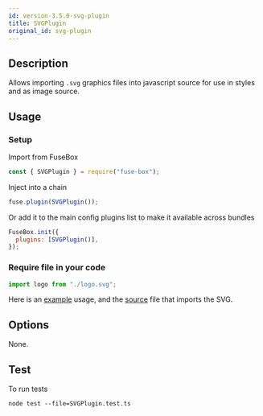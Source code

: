 ```yaml
---
id: version-3.5.0-svg-plugin
title: SVGPlugin
original_id: svg-plugin
---
```


## Description

Allows importing `.svg` graphics files into javascript source for use in styles
and as image source.

## Usage

### Setup

Import from FuseBox

```js
const { SVGPlugin } = require("fuse-box");
```

Inject into a chain

```js
fuse.plugin(SVGPlugin());
```

Or add it to the main config plugins list to make it available across bundles

```js
FuseBox.init({
  plugins: [SVGPlugin()],
});
```

### Require file in your code

```js
import logo from "./logo.svg";
```

Here is an
[example](https://github.com/fuse-box/react-example/blob/master/fuse.js) usage,
and the
[source](https://github.com/fuse-box/react-example/blob/master/src/App.jsx#L10)
file that imports the SVG.

## Options

None.

## Test

To run tests

```
node test --file=SVGPlugin.test.ts
```
